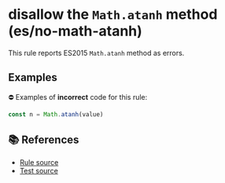 # disallow the `Math.atanh` method (es/no-math-atanh)

This rule reports ES2015 `Math.atanh` method as errors.

## Examples

⛔ Examples of **incorrect** code for this rule:

```js
const n = Math.atanh(value)
```

## 📚 References

- [Rule source](../../lib/rules/no-math-atanh.js)
- [Test source](../../tests/lib/rules/no-math-atanh.js)
